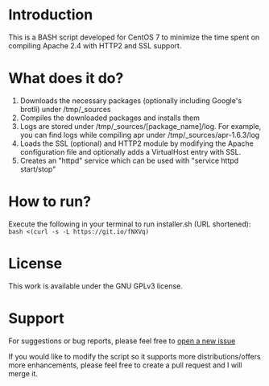 # Introduction
This is a BASH script developed for CentOS 7 to minimize the time spent on compiling Apache 2.4 with HTTP2 and SSL support.
# What does it do?
1. Downloads the necessary packages (optionally including Google's brotli) under /tmp/_sources
2. Compiles the downloaded packages and installs them
3. Logs are stored under /tmp/_sources/[package_name]/log. For example, you can find logs while compiling apr under /tmp/_sources/apr-1.6.3/log
4. Loads the SSL (optional) and HTTP2 module by modifying the Apache configuration file and optionally adds a VirtualHost entry with SSL.
5. Creates an "httpd" service which can be used with "service httpd start/stop" 
# How to run?
Execute the following in your terminal to run installer.sh (URL shortened): `bash <(curl -s -L https://git.io/fNXVq)`
# License
This work is available under the GNU GPLv3 license.
# Support
For suggestions or bug reports, please feel free to [open a new issue](https://github.com/GiovanniMounir/apache24-h2-installer/issues/new)

If you would like to modify the script so it supports more distributions/offers more enhancements, please feel free to create a pull request and I will merge it.
